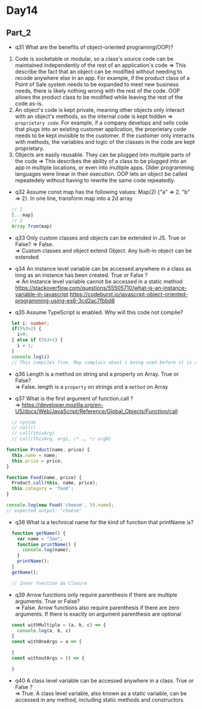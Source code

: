 # Day14

## Part_2
* q31
What are the benefits of object-oriented programing(OOP)?
1. Code is socketable or modular, so a class's source code can be maintained independently of the rest of an application's code
=> This describe the fact that an object can be modified without needing to recode anywhere else in an app. For example, if the product class of a Point of Sale system needs to be expanded to meet new business needs, there is likely nothing wrong with the rest of the code. OOP allows the product class to be modified while leaving the rest of the code as-is.
2. An object's code is kept private, meaning other objects only interact with an object's methods, so the internal code is kept hidden 
=> `proprietary code`. For example, if a company develops and sells code that plugs into an existing customer application, the proprietary code needs to be kept invisible to the customer. If the customer only interacts with methods, the variables and logic of the classes in the code are kept proprietary.
3. Objects are easily reusable. They can be plugged into multiple parts of the code 
=> This describes the ability of a class to be plugged into an app in multiple locations, or even into multiple apps. Older programming languages were linear in their execution. OOP lets an object be called repeatedely without having to rewrite the same code repeatedly.

* q32
Assume const map has the following values: Map(2) {"a" => 2, "b" => 2}. In one line, transform map into a 2d array
```js
  // 1
  [...map]
  // 2
  Array.from(map)
```

* q33
Only custom classes and objects can be extended in JS. True or False? => False.<br />
=> Custom classes and object extend Object. Any built-in object can be extended

* q34
An instance level variable can be accessed anywhere in a class as long as an instance has been created. True or False ?<br />
=> An instance level variable cannot be accessed in a static method<br />
https://stackoverflow.com/questions/55505710/what-is-an-instance-variable-in-javascript
https://codeburst.io/javascript-object-oriented-programming-using-es6-3cd2ac7fbbd8

* q35
Assume TypeScript is enabled. Why will this code not complie?
```ts
  let i: number;
  if(5%3>2) {
    i=0;
  } else if (5%3>1) {
    i = 1;
  }
  console.log(i)
  // This compiles fine. May complain about i being used before it is assigned a value.
```

* q36
Length is a method on string and a property on Array. True or False? <br />
=> False. length is a `property` on strings and a `method` on Array

* q37
What is the first argument of function.call ?<br />
=> https://developer.mozilla.org/en-US/docs/Web/JavaScript/Reference/Global_Objects/Function/call
```js
  // syntax
  // call()
  // call(thisArg)
  // call(thisArg, arg1, /* …, */ argN)

function Product(name, price) {
  this.name = name;
  this.price = price;
}

function Food(name, price) {
  Product.call(this, name, price);
  this.category = 'food';
}

console.log(new Food('cheese', 5).name);
// expected output: "cheese"
```

* q38
What is a technical name for the kind of function that printName is?
```js
  function getName() {
    var name = "Jon";
    function printName() {
      console.log(name);
    }
    printName();
  }
  getName();

  // Inner function && Closure
```

* q39
Arrow functions only require parenthesis if there are multiple arguments. True or False?<br />
=> False. Arrow functions also require parenthesis if there are zero arguments. If there is exactly on argument parenthesis are optional
```js
  const withMultiple = (a, b, c) => {
    console.log(a, b, c)
  }
  const withOneArgs = a => {

  }
  const withoutArgs = () => {

  }
```

* q40
A class level variable can be accessed anywhere in a class. True or False ?<br />
=> True. A class level variable, also known as a static variable, can be accessed in any method, including static methods and constructors.